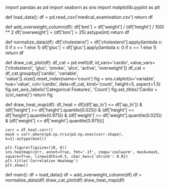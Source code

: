 import pandas as pd
import seaborn as sns
import matplotlib.pyplot as plt

def load_data():
    df = pd.read_csv('medical_examination.csv')
    return df

def add_overweight_column(df):
    df['bmi'] = df['weight'] / (df['height'] / 100) ** 2
    df['overweight'] = (df['bmi'] > 25).astype(int)
    return df

def normalize_data(df):
    df['cholesterol'] = df['cholesterol'].apply(lambda x: 0 if x == 1 else 1)
    df['gluc'] = df['gluc'].apply(lambda x: 0 if x == 1 else 1)
    return df

def draw_cat_plot(df):
    df_cat = pd.melt(df, id_vars='cardio', value_vars=['cholesterol', 'gluc', 'smoke', 'alco', 'active', 'overweight'])
    df_cat = df_cat.groupby(['cardio', 'variable', 'value']).size().reset_index(name='count')
    fig = sns.catplot(x='variable', hue='value', col='cardio', data=df_cat, kind='count', height=5, aspect=1.5)
    fig.set_axis_labels('Categorical Features', 'Count')
    fig.set_titles('Cardio = {col_name}')
    return fig

def draw_heat_map(df):
    df_heat = df[(df['ap_lo'] <= df['ap_hi']) & 
                 (df['height'] >= df['height'].quantile(0.025)) & 
                 (df['height'] <= df['height'].quantile(0.975)) & 
                 (df['weight'] >= df['weight'].quantile(0.025)) & 
                 (df['weight'] <= df['weight'].quantile(0.975))]
    
    corr = df_heat.corr()
    mask = corr.where(pd.np.triu(pd.np.ones(corr.shape), k=1).astype(bool))
    
    plt.figure(figsize=(10, 8))
    sns.heatmap(corr, annot=True, fmt='.1f', cmap='coolwarm', mask=mask, square=True, linewidths=0.5, cbar_kws={'shrink': 0.8})
    plt.title('Correlation Heatmap')
    plt.show()

def main():
    df = load_data()
    df = add_overweight_column(df)
    df = normalize_data(df)
    draw_cat_plot(df)
    draw_heat_map(df)
